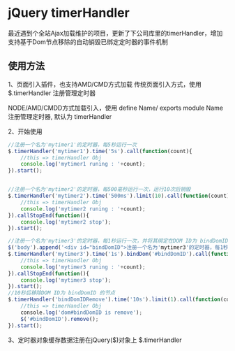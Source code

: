 # jQuery timerHandler
最近遇到个全站Ajax加载维护的项目，更新了下公司库里的timerHandler，增加支持基于Dom节点移除的自动销毁已绑定定时器的事件机制

## 使用方法
1、页面引入插件，也支持AMD/CMD方式加载
传统页面引入方式，使用 $.timerHandler 注册管理定时器

NODE/AMD/CMDD方式加载引入，使用 define Name/ exports module Name 注册管理定时器, 默认为 timerHandler 

2、开始使用

```javascript
//注册一个名为'mytimer1'的定时器，每5秒运行一次
$.timerHandler('mytimer1').time('5s').call(function(count){
    //this => timerHandler Obj
    console.log('mytimer1 runing : '+count);
}).start();


//注册一个名为'mytimer2'的定时器，每500毫秒运行一次，运行10次后销毁
$.timerHandler('mytimer2').time('500ms').limit(10).call(function(count){            
    //this => timerHandler Obj
    console.log('mytimer2 runing : '+count);
}).callStopEnd(function(){
    console.log('mytimer2 stop');
}).start();

//注册一个名为'mytimer3'的定时器，每1秒运行一次，并将其绑定在DOM ID为 bindDomID 的节点上，当此Dom节点移除后自动销毁
$('body').append('<div id="bindDomID">注册一个名为'mytimer3'的定时器，每1秒运行一次，并将其绑定在DOM ID为 bindDomID 的节点上，当此Dom节点移除后自动销毁</div>')
$.timerHandler('mytimer3').time('1s').bindDom('#bindDomID').call(function(count){            
    //this => timerHandler Obj
    console.log('mytimer3 runing : '+count);
}).callStopEnd(function(){
    console.log('mytimer3 stop');
}).start();
//10秒后移除DOM ID为 bindDomID 的节点
$.timerHandler('bindDomIDRemove').time('10s').limit(1).call(function(count){            
    //this => timerHandler Obj
    console.log('dom#bindDomID is remove');
    $('#bindDomID').remove();
}).start();
```

3、定时器对象缓存数据注册在jQuery($)对象上 $.timerHandler
